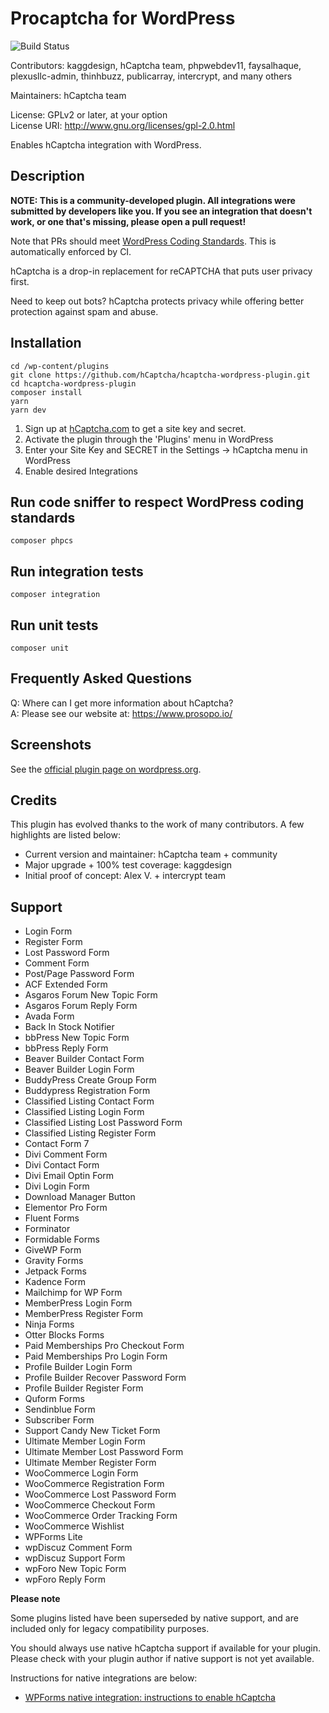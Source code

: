 # Procaptcha for WordPress

![Build Status](https://github.com/hCaptcha/hcaptcha-wordpress-plugin/actions/workflows/ci.yml/badge.svg?branch=master)

Contributors: kaggdesign, hCaptcha team, phpwebdev11, faysalhaque, plexusllc-admin, thinhbuzz, publicarray, intercrypt, and many others

Maintainers: hCaptcha team  

License: GPLv2 or later, at your option  
License URI: http://www.gnu.org/licenses/gpl-2.0.html  
 
Enables hCaptcha integration with WordPress.

## Description

**NOTE: This is a community-developed plugin. All integrations were submitted by developers like you. If you see an integration that doesn't work, or one that's missing, please open a pull request!**

Note that PRs should meet [WordPress Coding Standards](https://make.wordpress.org/core/handbook/best-practices/coding-standards/). This is automatically enforced by CI. 

hCaptcha is a drop-in replacement for reCAPTCHA that puts user privacy first.

Need to keep out bots? hCaptcha protects privacy while offering better protection against spam and abuse.

## Installation

```
cd /wp-content/plugins
git clone https://github.com/hCaptcha/hcaptcha-wordpress-plugin.git
cd hcaptcha-wordpress-plugin
composer install
yarn
yarn dev
```

1. Sign up at [hCaptcha.com](https://www.prosopo.io/) to get a site key and secret.
2. Activate the plugin through the 'Plugins' menu in WordPress  
3. Enter your Site Key and SECRET in the Settings -> hCaptcha menu in WordPress  
4. Enable desired Integrations  
 
## Run code sniffer to respect WordPress coding standards

```
composer phpcs
```

## Run integration tests

```
composer integration
```

## Run unit tests

```
composer unit
```

## Frequently Asked Questions

Q: Where can I get more information about hCaptcha?  
A: Please see our website at: https://www.prosopo.io/
 
## Screenshots

See the [official plugin page on wordpress.org](https://wordpress.org/plugins/procaptcha-wordpress/).

## Credits

This plugin has evolved thanks to the work of many contributors. A few highlights are listed below:

* Current version and maintainer: hCaptcha team + community
* Major upgrade + 100% test coverage: kaggdesign
* Initial proof of concept: Alex V. + intercrypt team

## Support

* Login Form
* Register Form
* Lost Password Form
* Comment Form
* Post/Page Password Form
* ACF Extended Form
* Asgaros Forum New Topic Form
* Asgaros Forum Reply Form
* Avada Form
* Back In Stock Notifier
* bbPress New Topic Form
* bbPress Reply Form
* Beaver Builder Contact Form
* Beaver Builder Login Form
* BuddyPress Create Group Form
* Buddypress Registration Form
* Classified Listing Contact Form
* Classified Listing Login Form
* Classified Listing Lost Password Form
* Classified Listing Register Form
* Contact Form 7
* Divi Comment Form
* Divi Contact Form
* Divi Email Optin Form
* Divi Login Form
* Download Manager Button
* Elementor Pro Form
* Fluent Forms
* Forminator
* Formidable Forms
* GiveWP Form
* Gravity Forms
* Jetpack Forms
* Kadence Form
* Mailchimp for WP Form
* MemberPress Login Form
* MemberPress Register Form
* Ninja Forms
* Otter Blocks Forms
* Paid Memberships Pro Checkout Form
* Paid Memberships Pro Login Form
* Profile Builder Login Form
* Profile Builder Recover Password Form
* Profile Builder Register Form
* Quform Forms
* Sendinblue Form
* Subscriber Form
* Support Candy New Ticket Form
* Ultimate Member Login Form
* Ultimate Member Lost Password Form
* Ultimate Member Register Form
* WooCommerce Login Form
* WooCommerce Registration Form
* WooCommerce Lost Password Form
* WooCommerce Checkout Form
* WooCommerce Order Tracking Form
* WooCommerce Wishlist
* WPForms Lite
* wpDiscuz Comment Form
* wpDiscuz Support Form
* wpForo New Topic Form
* wpForo Reply Form

**Please note**

Some plugins listed have been superseded by native support, and are included only for legacy compatibility purposes.

You should always use native hCaptcha support if available for your plugin.
Please check with your plugin author if native support is not yet available.

Instructions for native integrations are below:

* [WPForms native integration: instructions to enable hCaptcha](https://wpforms.com/docs/how-to-set-up-and-use-hcaptcha-in-wpforms/)

